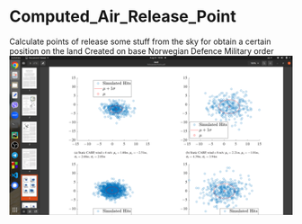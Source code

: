# Computed_Air_Release_Point
Calculate points of release some stuff from the sky for obtain a certain position  on the land
Created on base Norwegian Defence Military order
![GraficsErrors](GraficsErrors.png)
